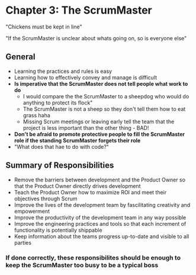 # Chapter 3: The ScrumMaster

"Chickens must be kept in line"

"If the ScrumMaster is unclear about whats going on, so is everyone else"

## General

* Learning the practices and rules is easy
* Learning how to effectively convey and manage is difficult
* **Is imperative that the ScrumMaster does not tell people what work to do**
  * I would compare the the ScrumMaster to a sheepdog who would do anything to protect its flock"
  * The ScrumMaster is not a sheep so they don't tell them how to eat grass haha
  * Missing Scrum meetings or leaving early tell the team that the project is less important than the other thing - BAD!
* **Don't be afraid to promote protective people to fill the ScrumMaster role if the standing ScrumMaster forgets their role**
* "What does that hae to do with code?"

## Summary of Responsibilities

* Remove the barriers between development and the Product Owner so that the Product Owner directly drives development
* Teach the Product Owner how to maximize ROI and meet their objectives through Scrum
* Improve the lives of the development team by fascilitating creativity and empowerment
* Improve the productivity of the development team in any way possible
* Improve the engineering practices and tools so that each increment of functionality is potentially shippable
* Keep information about the teams progress up-to-date and visible to all parties

### If done correctly, these responsibilites should be enough to keep the ScrumMaster too busy to be a typical boss
